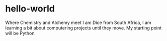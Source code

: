 # hello-world
Where Chemistry and Alchemy meet
I am Dice from South Africa, I am learning a bit about computering projects until they move. 
My starting point will be Python
